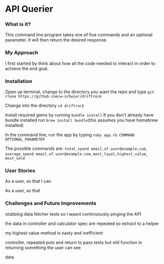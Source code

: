 # API Querier

### What is it?

This command line program takes one of five commands and an optional parameter. It will then return the desired response.


### My Approach

I first started by think about how all the code needed to interact in order to achieve the end goal.

### Installation

Open up terminal, change to the directory you want the repo and type ```git clone https://github.com/w-schwier/driftrock```

Change into the directory ```cd driftrock```

Install required gems by running ```bundle install``` If you don't already have bundle installed run ```brew install bundle```(this assumes you have homebrew installed)

In the command line, run the app by typing ```ruby app.rb COMMAND OPTIONAL_PARAMETER```

The possible commands are: ```total_spend email.of.user@example.com```, ```average_spend email.of.user@example.com```, ```most_loyal```, ```highest_value```, ```most_sold```

### User Stories

As a user, so that I can 

As a user, so that

### Challenges and Future Improvements

stubbing data fetcher tests so I wasnt continuiously pinging the API

the data in controller and calculator spec are repeated so extract to a helper

my highest value method is nasty and inefficient

controller, repeated puts and return to pass tests but still function in returning something the user can see

data
